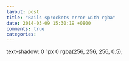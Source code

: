 ```yaml
---
layout: post
title: "Rails sprockets error with rgba"
date: 2014-03-09 15:30:19 +0800
comments: true
categories: 
---
```

text-shadow: 0 1px 0 rgba(256, 256, 256, 0.5);